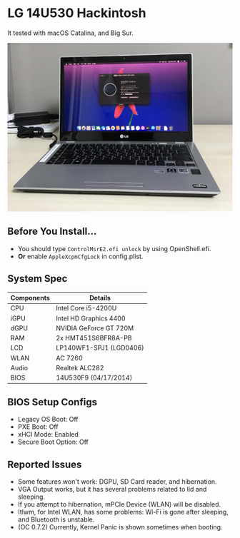 # LG 14U530 Hackintosh
It tested with macOS Catalina, and Big Sur.

![](Image.jpeg)

## Before You Install...
- You should type `ControlMsrE2.efi unlock` by using OpenShell.efi.
- __Or__ enable `AppleXcpmCfgLock` in config.plist.

## System Spec
| Components | Details |
| - | - |
| CPU | Intel Core i5-4200U |
| iGPU | Intel HD Graphics 4400 |
| dGPU | NVIDIA GeForce GT 720M |
| RAM | 2x HMT451S6BFR8A-PB |
| LCD | LP140WF1-SPJ1 (LGD0406) |
| WLAN | AC 7260 |
| Audio | Realtek ALC282 |
| BIOS | 14U530F9 (04/17/2014) |

## BIOS Setup Configs
- Legacy OS Boot: Off
- PXE Boot: Off
- xHCI Mode: Enabled
- Secure Boot Option: Off

## Reported Issues
- Some features won't work: DGPU, SD Card reader, and hibernation.
- VGA Output works, but it has several problems related to lid and sleeping.
- If you attempt to hibernation, mPCIe Device (WLAN) will be disabled.
- Itlwm, for Intel WLAN, has some problems: Wi-Fi is gone after sleeping, and Bluetooth is unstable.
- (OC 0.7.2) Currently, Kernel Panic is shown sometimes when booting.
